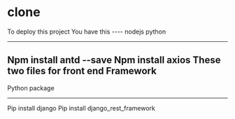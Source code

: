 # clone
To deploy this project
You have this ----
nodejs
 python 

______
Npm install antd --save
Npm install axios
 These two files for front end Framework 
--------
Python package 
____

Pip install django
Pip install django_rest_framework
